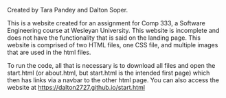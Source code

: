 Created by Tara Pandey and Dalton Soper. 

This is a website created for an assignment for Comp 333, a Software Engineering course at Wesleyan University. 
This website is incomplete and does not have the functionality that is said on the landing page. 
This website is comprised of two HTML files, one CSS file, and multiple images that are used in the html files. 

To run the code, all that is necessary is to download all files and open the start.html (or about.html, but start.html is the intended first page) which then has links via a navbar to the other html page. 
You can also access the website at https://dalton2727.github.io/start.html


